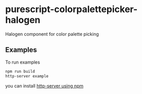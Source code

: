 # purescript-colorpalettepicker-halogen

Halogen component for color palette picking

## Examples

To run examples

```bash
npm run build
http-server example
```

you can install [http-server using npm](https://www.npmjs.com/package/http-server)
